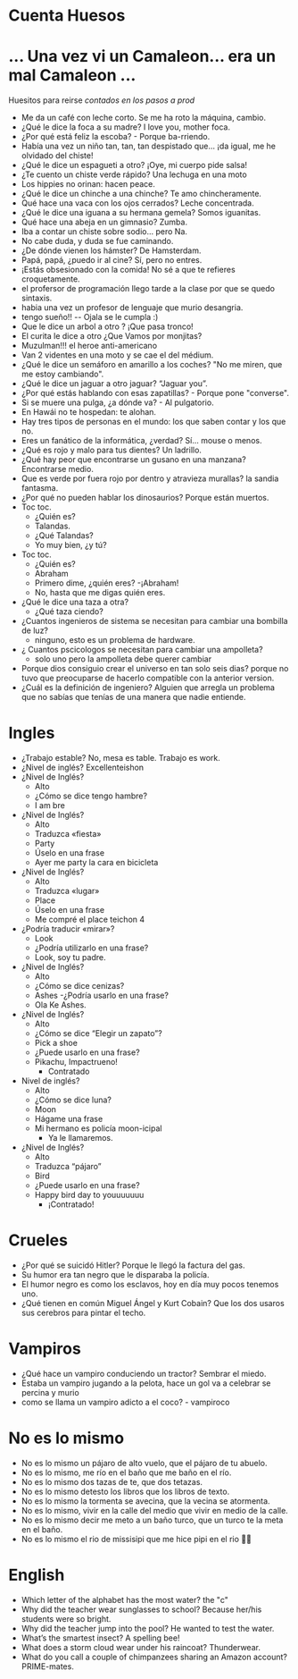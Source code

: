 # Cuenta Huesos
# ... Una vez vi un Camaleon... era un mal Camaleon ...

Huesitos para reirse *contados en los pasos a prod* 
- Me da un café con leche corto. Se me ha roto la máquina, cambio.
- ¿Qué le dice la foca a su madre? I love you, mother foca.
- ¿Por qué está feliz la escoba? - Porque ba-rriendo.
- Había una vez un niño tan, tan, tan despistado que... ¡da igual, me he olvidado del chiste!
- ¿Qué le dice un espagueti a otro? ¡Oye, mi cuerpo pide salsa!
- ¿Te cuento un chiste verde rápido? Una lechuga en una moto
- Los hippies no orinan: hacen peace.
- ¿Qué le dice un chinche a una chinche? Te amo chincheramente.
- Qué hace una vaca con los ojos cerrados? Leche concentrada.
- ¿Qué le dice una iguana a su hermana gemela? Somos iguanitas.
- Qué hace una abeja en un gimnasio? Zumba.
- Iba a contar un chiste sobre sodio... pero Na.
- No cabe duda, y duda se fue caminando.
- ¿De dónde vienen los hámster? De Hamsterdam.
- Papá, papá, ¿puedo ir al cine? Sí, pero no entres.
- ¡Estás obsesionado con la comida! No sé a que te refieres croquetamente.
- el profersor de programación llego tarde a la clase por que se quedo sintaxis.
- habia una vez un profesor de lenguaje que murio desangria.
- tengo sueño!! -- Ojala se le cumpla :) 
- Que le dice un arbol a otro ? ¡Que pasa tronco!
- El curita le dice a otro ¿Que Vamos por monjitas?
- Muzulman!!! el heroe anti-americano
- Van 2 videntes en una moto y se cae el del médium.
- ¿Qué le dice un semáforo en amarillo a los coches? "No me miren, que me estoy cambiando".
- ¿Qué le dice un jaguar a otro jaguar? “Jaguar you”.
- ¿Por qué estás hablando con esas zapatillas? - Porque pone "converse".
- Si se muere una pulga, ¿a dónde va? - Al pulgatorio.
- En Hawái no te hospedan: te alohan.
- Hay tres tipos de personas en el mundo: los que saben contar y los que no.
- Eres un fanático de la informática, ¿verdad?  Sí... mouse o menos.
- ¿Qué es rojo y malo para tus dientes? Un ladrillo.
- ¿Qué hay peor que encontrarse un gusano en una manzana? Encontrarse medio.
- Que es verde por fuera rojo por dentro y atravieza murallas? la sandia fantasma.
- ¿Por qué no pueden hablar los dinosaurios? Porque están muertos.
- Toc toc.
  - ¿Quién es?
  - Talandas.
  - ¿Qué Talandas?
  - Yo muy bien, ¿y tú?
- Toc toc.
  - ¿Quién es?
  - Abraham
  - Primero dime, ¿quién eres?
  -¡Abraham!
  - No, hasta que me digas quién eres.
- ¿Qué le dice una taza a otra?
  - ¿Qué taza ciendo?
- ¿Cuantos ingenieros de sistema se necesitan para cambiar una bombilla de luz?
  - ninguno, esto es un problema de hardware.
- ¿ Cuantos pscicologos se necesitan para cambiar una ampolleta?
  - solo uno pero la ampolleta debe querer cambiar
- Porque dios consiguio crear el universo en tan solo seis dias? porque no tuvo que preocuparse de hacerlo compatible con la anterior version.
- ¿Cuál es la definición de ingeniero? Alguien que arregla un problema que no sabías que tenías de una manera que nadie entiende.
# Ingles

- ¿Trabajo estable? No, mesa es table. Trabajo es work.
- ¿Nivel de inglés? Excellenteishon
- ¿Nivel de Inglés?
  - Alto
  - ¿Cómo se dice tengo hambre?
  - I am bre
- ¿Nivel de Inglés?
  - Alto
  - Traduzca «fiesta»
  - Party
  - Úselo en una frase
  - Ayer me party la cara en bicicleta
- ¿Nivel de Inglés?
  - Alto
  - Traduzca «lugar»
  - Place
  - Úselo en una frase
  - Me compré el place teichon 4
- ¿Podría traducir «mirar»?
  - Look
  - ¿Podría utilizarlo en una frase?
  - Look, soy tu padre.
- ¿Nivel de Inglés?
  - Alto
  - ¿Cómo se dice cenizas?
  - Ashes
  -¿Podría usarlo en una frase?
  - Ola Ke Ashes.
- ¿Nivel de Inglés?
  - Alto
  - ¿Cómo se dice “Elegir un zapato”?
  - Pick a shoe
  - ¿Puede usarlo en una frase?
  - Pikachu, Impactrueno!
    - Contratado
- Nivel de inglés?
  - Alto
  - ¿Cómo se dice luna?
  - Moon
  - Hágame una frase
  - Mi hermano es policía moon-icipal
    - Ya le llamaremos.
- ¿Nivel de Inglés?
  - Alto
  - Traduzca “pájaro”
  - Bird
  - ¿Puede usarlo en una frase?
  - Happy bird day to youuuuuuu
    - ¡Contratado!
# Crueles

- ¿Por qué se suicidó Hitler? Porque le llegó la factura del gas.
- Su humor era tan negro que le disparaba la policía.
- El humor negro es como los esclavos, hoy en día muy pocos tenemos uno.
- ¿Qué tienen en común Miguel Ángel y Kurt Cobain? Que los dos usaros sus cerebros para pintar el techo.

# Vampiros

- ¿Qué hace un vampiro conduciendo un tractor? Sembrar el miedo.
- Estaba un vampiro jugando a la pelota, hace un gol va a celebrar se percina y murio
- como se llama un vampiro adicto a el coco? - vampiroco
#  No es lo mismo
- No es lo mismo un pájaro de alto vuelo, que el pájaro de tu abuelo.
- No es lo mismo, me río en el baño que me baño en el río.
- No es lo mismo dos tazas de te, que dos tetazas.
- No es lo mismo detesto los libros que los libros de texto.
- No es lo mismo la tormenta se avecina, que la vecina se atormenta.
- No es lo mismo, vivir en la calle del medio que vivir en medio de la calle.
- No es lo mismo decir me meto a un baño turco, que un turco te la meta en el baño.
- No es lo mismo el rio de missisipi que me hice pipi en el rio :man_playing_water_polo:

# English 
- Which letter of the alphabet has the most water? the "c"
- Why did the teacher wear sunglasses to school? Because her/his students were so bright.
- Why did the teacher jump into the pool? He wanted to test the water.
- What’s the smartest insect? A spelling bee!
- What does a storm cloud wear under his raincoat? Thunderwear.
- What do you call a couple of chimpanzees sharing an Amazon account? PRIME-mates.